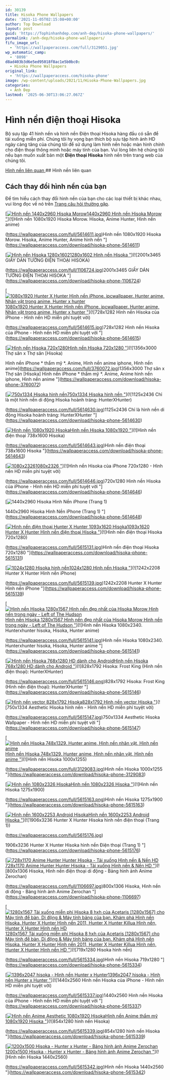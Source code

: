 ```yaml
---
id: 30139
title: Hisoka Phone Wallpapers
date: '2021-11-05T02:15:08+00:00'
author: Top Download
layout: post
guid: 'https://Tophinhanhdep.com/anh-dep/hisoka-phone-wallpapers/'
permalink: /anh-dep/hisoka-phone-wallpapers/
fifu_image_url:
  - 'https://wallpaperaccess.com/full/3129051.jpg'
wp_automatic_camp:
  - '8098'
d8ad403b3d6e5ed95018f8ac1e5b0bc0:
  - Hisoka Phone Wallpapers
original_link:
  - 'https://wallpaperaccess.com/hisoka-phone'
image: /wp-content/uploads/2021/11/Hisoka-Phone-Wallpapers.jpg
categories:
  - Ảnh Đẹp
lastmod: '2025-06-30T13:06:27.067Z'
---
```

# Hình nền điện thoại Hisoka

Bộ sưu tập 41 hình nền và hình nền Điện thoại Hisoka hàng đầu có sẵn để tải xuống miễn phí. Chúng tôi hy vọng bạn thích bộ sưu tập hình ảnh HD ngày càng tăng của chúng tôi để sử dụng làm hình nền hoặc màn hình chính cho điện thoại thông minh hoặc máy tính của bạn. Vui lòng liên hệ chúng tôi nếu bạn muốn xuất bản một **Điện thoại Hisoka** hình nền trên trang web của chúng tôi.

[Hình nền liên quan ](#related) ## Hình nền liên quan

## Cách thay đổi hình nền của bạn

Để tìm hiểu cách thay đổi hình nền của bạn cho các loại thiết bị khác nhau, vui lòng đọc về nó trên [Trang câu hỏi thường gặp](https://tophinhanhdep.com/faq/).

  
[[![Hình nền 1440x2960 ​​Hisoka Morow](https://wallpaperaccess.com/full/3129051.jpg)1440x2960 ​​Hình nền Hisoka Morow "](https://wallpaperaccess.com/download/hisoka-phone-3129051)](![Hình nền 1080x1920 Hisoka Morow.  Hisoka, Anime Hunter, Hình nền anime)

(https://wallpaperaccess.com/full/5614611.jpg)Hình nền 1080x1920 Hisoka Morow. Hisoka, Anime Hunter, Anime hình nền "](https://wallpaperaccess.com/download/hisoka-phone-5614611)

[[![Hình nền Hisoka 1280x1602](https://wallpaperaccess.com/full/1106711.jpg)1280x1602 Hình nền Hisoka "](https://wallpaperaccess.com/download/hisoka-phone-1106711)](![2001x3465 GIẤY DÁN TƯỜNG ĐIỆN THOẠI HISOKA)

(https://wallpaperaccess.com/full/1106724.jpg)2001x3465 GIẤY DÁN TƯỜNG ĐIỆN THOẠI HISOKA "](https://wallpaperaccess.com/download/hisoka-phone-1106724)

[[![1080x1920 Hunter X Hunter Hình nền iPhone.  ipcwallpaper.  Hunter anime, Nhân vật trong anime, Hunter x hunter](https://wallpaperaccess.com/full/5614614.jpg)1080x1920 Hunter X Hunter Hình nền iPhone. ipcwallpaper. Hunter anime, Nhân vật trong anime, Hunter x hunter "](https://wallpaperaccess.com/download/hisoka-phone-5614614)](![728x1282 Hình nền Hisoka của iPhone - Hình nền HD miễn phí tuyệt vời)

(https://wallpaperaccess.com/full/5614615.jpg)728x1282 Hình nền Hisoka của iPhone - Hình nền HD miễn phí tuyệt vời "](https://wallpaperaccess.com/download/hisoka-phone-5614615)

[[![Hình nền Hisoka 720x1280](https://wallpaperaccess.com/full/5614627.jpg)Hình nền Hisoka 720x1280 "](https://wallpaperaccess.com/download/hisoka-phone-5614627)](![1356x3000 Thợ săn x Thợ săn [Hisoka)

 Hình nền iPhone * thẩm mỹ *.  Anime, Hình nền anime iphone, Hình nền anime](https://wallpaperaccess.com/full/3760072.jpg)1356x3000 Thợ săn x Thợ săn \[Hisoka\] Hình nền iPhone \* thẩm mỹ \*. Anime, Anime hình nền iphone, Hình nền anime "](https://wallpaperaccess.com/download/hisoka-phone-3760072)

[[![750x1334 Hisoka hình nền](https://wallpaperaccess.com/full/5614629.jpg)750x1334 Hisoka hình nền "](https://wallpaperaccess.com/download/hisoka-phone-5614629)](![1125x2436 Chỉ là một hình nền di động Hisoka hoành tráng: HunterXHunter)

(https://wallpaperaccess.com/full/5614630.jpg)1125x2436 Chỉ là hình nền di động Hisoka hoành tráng: HunterXHunter "](https://wallpaperaccess.com/download/hisoka-phone-5614630)

[[![Hình nền 1080x1920 Hisoka](https://wallpaperaccess.com/full/5614631.jpg)Hình nền Hisoka 1080x1920 "](https://wallpaperaccess.com/download/hisoka-phone-5614631)](![Hình nền điện thoại 738x1600 Hisoka)

(https://wallpaperaccess.com/full/5614643.jpg)Hình nền điện thoại 738x1600 Hisoka "](https://wallpaperaccess.com/download/hisoka-phone-5614643)

[[![1080x2326 ](https://wallpaperaccess.com/full/3760051.jpg)1080x2326 "](https://wallpaperaccess.com/download/hisoka-phone-3760051)](![Hình nền Hisoka của iPhone 720x1280 - Hình nền HD miễn phí tuyệt vời)

(https://wallpaperaccess.com/full/5614646.jpg)720x1280 Hình nền Hisoka của iPhone - Hình nền HD miễn phí tuyệt vời "](https://wallpaperaccess.com/download/hisoka-phone-5614646)

[![1440x2960 ​​Hisoka Hình Nền iPhone (Trang 1)](https://wallpaperaccess.com/full/5614648.jpg)

1440x2960 ​​Hisoka Hình Nền iPhone (Trang 1) "](https://wallpaperaccess.com/download/hisoka-phone-5614648)

[[![Hình nền điện thoại Hunter X Hunter 1093x1620 Hisoka](https://wallpaperaccess.com/full/4809983.jpg)1093x1620 Hunter X Hunter Hình nền điện thoại Hisoka "](https://wallpaperaccess.com/download/hisoka-phone-4809983)](![Hình nền điện thoại Hisoka 720x1280)

(https://wallpaperaccess.com/full/5615131.jpg)Hình nền điện thoại Hisoka 720x1280 "](https://wallpaperaccess.com/download/hisoka-phone-5615131)

[[![1024x1280 Hisoka hình nền](https://wallpaperaccess.com/full/5615134.jpg)1024x1280 Hình nền Hisoka "](https://wallpaperaccess.com/download/hisoka-phone-5615134)](![1242x2208 Hunter X Hunter Hình nền iPhone)

(https://wallpaperaccess.com/full/5615139.jpg)1242x2208 Hunter X Hunter Hình nền iPhone "](https://wallpaperaccess.com/download/hisoka-phone-5615139)

[[![Hình nền Hisoka 1280x1567 Hình nền đẹp nhất của Hisoka Morow Hình nền trong ngày - Left of The Hudson](https://wallpaperaccess.com/full/3129126.jpg)Hình nền Hisoka 1280x1567 Hình nền đẹp nhất của Hisoka Morow Hình nền trong ngày - Left of The Hudson "](https://wallpaperaccess.com/download/hisoka-phone-3129126)](![Hình nền Hisoka 1080x2340.  Hunterxhunter hisoka, Hisoka, Hunter anime)

(https://wallpaperaccess.com/full/5615141.jpg)Hình nền Hisoka 1080x2340. Hunterxhunter hisoka, Hisoka, Hunter anime "](https://wallpaperaccess.com/download/hisoka-phone-5615141)

[[![Hình nền Hisoka 768x1280 HD dành cho Android](https://wallpaperaccess.com/full/5615144.jpg)Hình nền Hisoka 768x1280 HD dành cho Android "](https://wallpaperaccess.com/download/hisoka-phone-5615144)](![828x1792 Hisoka: Frost King (Hình nền điện thoại): HunterXHunter)

(https://wallpaperaccess.com/full/5615146.png)828x1792 Hisoka: Frost King (Hình nền điện thoại): HunterXHunter "](https://wallpaperaccess.com/download/hisoka-phone-5615146)

[[![Hình nền vector 828x1792 Hisoka](https://wallpaperaccess.com/full/3129055.png)828x1792 Hình nền vector Hisoka "](https://wallpaperaccess.com/download/hisoka-phone-3129055)](![750x1334 Aesthetic Hisoka hình nền - Hình nền HD miễn phí tuyệt vời)

(https://wallpaperaccess.com/full/5615147.jpg)750x1334 Aesthetic Hisoka Wallpaper - Hình nền HD miễn phí tuyệt vời "](https://wallpaperaccess.com/download/hisoka-phone-5615147)

[[![Hình nền Hisoka 748x1329.  Hunter anime, Hình nền nhân vật, Hình nền anime](https://wallpaperaccess.com/full/5615154.jpg)Hình nền Hisoka 748x1329. Hunter anime, Hình nền nhân vật, Hình nền anime "](https://wallpaperaccess.com/download/hisoka-phone-5615154)](![Hình nền Hisoka 1000x1255)

(https://wallpaperaccess.com/full/3129083.jpg)Hình nền Hisoka 1000x1255 "](https://wallpaperaccess.com/download/hisoka-phone-3129083)

[[![Hình nền 1080x2326 Hisoka](https://wallpaperaccess.com/full/5615158.jpg)Hình nền 1080x2326 Hisoka "](https://wallpaperaccess.com/download/hisoka-phone-5615158)](![Hình nền Hisoka 1275x1900)

(https://wallpaperaccess.com/full/5615163.png)Hình nền Hisoka 1275x1900 "](https://wallpaperaccess.com/download/hisoka-phone-5615163)

[[![Hình nền 1600x2253 Android Hisoka](https://wallpaperaccess.com/full/5615174.jpg)Hình nền 1600x2253 Android Hisoka "](https://wallpaperaccess.com/download/hisoka-phone-5615174)](![1906x3236 Hunter X Hunter Hisoka hình nền điện thoại (Trang 1))

(https://wallpaperaccess.com/full/5615176.jpg)

1906x3236 Hunter X Hunter Hisoka hình nền Điện thoại (Trang 1) "](https://wallpaperaccess.com/download/hisoka-phone-5615176)

[[![728x1170 Anime Hunter Hunter Hisoka - Tải xuống Hình nền & Nền HD](https://wallpaperaccess.com/full/5615330.jpg)728x1170 Anime Hunter Hunter Hisoka - Tải xuống Hình nền &amp; Nền HD "](https://wallpaperaccess.com/download/hisoka-phone-5615330)](![800x1306 Hisoka, Hình nền điện thoại di động - Bảng hình ảnh Anime Zerochan)

(https://wallpaperaccess.com/full/1106697.jpg)800x1306 Hisoka, Hình nền di động - Bảng hình ảnh Anime Zerochan "](https://wallpaperaccess.com/download/hisoka-phone-1106697)

 [[![1280x1567 Tải xuống miễn phí Hisoka 8 hxh của Acetaris [1280x1567] cho Máy tính để bàn, Di động & Máy tính bảng của bạn.  Khám phá Hình nền Hisoka.  Hunter X Hunter Hình nền 2011, Hunter X Hunter Killua Hình nền, Hunter X Hunter Hình nền HD](https://wallpaperaccess.com/full/1106744.jpg)1280x1567 Tải xuống miễn phí Hisoka 8 hxh của Acetaris \[1280x1567\] cho Máy tính để bàn, Di động &amp; Máy tính bảng của bạn. Khám phá Hình nền Hisoka. Hunter X Hunter Hình nền 2011, Hunter X Hunter Killua Hình nền, Hunter X Hunter Hình nền HD "](https://wallpaperaccess.com/download/hisoka-phone-1106744)](![719x1280 Hisoka hình nền)

(https://wallpaperaccess.com/full/5615334.jpg)Hình nền Hisoka 719x1280 "](https://wallpaperaccess.com/download/hisoka-phone-5615334)

[[![1396x2047 hisoka - Hình nền Hunter x Hunter](https://wallpaperaccess.com/full/3135756.jpg)1396x2047 hisoka - Hình nền Hunter x Hunter "](https://wallpaperaccess.com/download/hisoka-phone-3135756)](![1440x2560 Hình nền Hisoka của iPhone - Hình nền HD miễn phí tuyệt vời)

(https://wallpaperaccess.com/full/5615337.jpg)1440x2560 Hình nền Hisoka của iPhone - Hình nền HD miễn phí tuyệt vời "](https://wallpaperaccess.com/download/hisoka-phone-5615337)

[[![Hình nền Anime Aesthetic 1080x1920 Hisoka](https://wallpaperaccess.com/full/5615338.jpg)Hình nền Anime thẩm mỹ 1080x1920 Hisoka "](https://wallpaperaccess.com/download/hisoka-phone-5615338)](![854x1280 hình nền Hisoka)

(https://wallpaperaccess.com/full/5615339.jpg)854x1280 hình nền Hisoka "](https://wallpaperaccess.com/download/hisoka-phone-5615339)

[[![1200x1500 Hisoka - Hunter x Hunter - Bảng hình ảnh Anime Zerochan](https://wallpaperaccess.com/full/1106750.jpg)1200x1500 Hisoka - Hunter x Hunter - Bảng hình ảnh Anime Zerochan "](https://wallpaperaccess.com/download/hisoka-phone-1106750)](![Hình nền Hisoka 1440x2560)

(https://wallpaperaccess.com/full/5615342.jpg)Hình nền Hisoka 1440x2560 "](https://wallpaperaccess.com/download/hisoka-phone-5615342)
